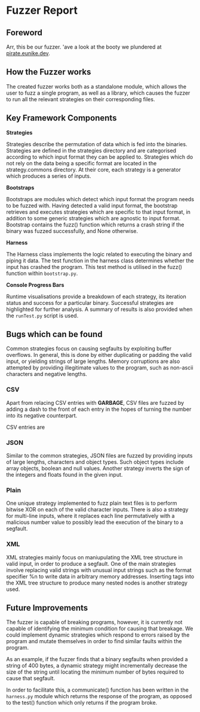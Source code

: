 # Fuzzer Report
## Foreword
 
Arr, this be our fuzzer. 'ave a look at the booty we plundered at [pirate.eunike.dev](https://pirate.eunike.dev).

## How the Fuzzer works

The created fuzzer works both as a standalone module, which allows the user to fuzz a single program, as well as a library, which causes the fuzzer to run all the relevant strategies on their corresponding files.

## Key Framework Components

**Strategies**

Strategies describe the permutation of data which is fed into the binaries. Strategies are defined in the strategies directory and are categorised according to which input format they can be applied to. Strategies which do not rely on the data being a specific format are located in the strategy.commons directory. At their core, each strategy is a generator which produces a series of inputs.

**Bootstraps**

Bootstraps are modules which detect which input format the program needs to be fuzzed with. Having detected a valid input format, the bootstrap retrieves and executes strategies which are specific to that input format, in addition to some generic strategies which are agnostic to input format. Bootstrap contains the fuzz() function which returns a crash string if the binary was fuzzed successfully, and None otherwise.

**Harness**

The Harness class implements the logic related to executing the binary and piping it data. The test function in the harness class determines whether the input has crashed the program. This test method is utilised in the fuzz() function within `bootstrap.py`.

**Console Progress Bars**

Runtime visualisations provide a breakdown of each strategy, its iteration status and success for a particular binary. Successful strategies are highlighted for further analysis. A summary of results is also provided when the `runTest.py` script is used.

## Bugs which can be found

Common strategies focus on causing segfaults by exploiting buffer overflows. In general, this is done by either duplicating or padding the valid input, or yielding strings of large lengths. Memory corruptions are also attempted by providing illegitimate values to the program, such as non-ascii characters and negative lengths.

### CSV
Apart from relacing CSV entries with **GARBAGE**, CSV files are fuzzed by adding a dash to the front of each entry in the hopes of turning the number into its negative counterpart.

CSV entries are 
### JSON
Similar to the common strategies, JSON files are fuzzed by providing inputs of large lengths, characters and object types. Such object types include array objects, boolean and null values. Another strategy inverts the sign of the integers and floats found in the given input.

### Plain
One unique strategy implemented to fuzz plain text files is to perform bitwise XOR on each of the valid character inputs. There is also a strategy for multi-line inputs, where it replaces each line permutatively with a malicious number value to possibly lead the execution of the binary to a segfault.

### XML

XML strategies mainly focus on maniupulating the XML tree structure in valid input, in order to produce a segfault. One of the main strategies involve replacing valid strings with unusual input strings such as the format specifier %n to write data in arbitrary memory addresses. Inserting tags into the XML tree structure to produce many nested nodes is another strategy used.

## Future Improvements

The fuzzer is capable of breaking programs, however, it is currently not capable of identifying the minimum condition for causing that breakage. We could implement dynamic strategies which respond to errors raised by the program and mutate themselves in order to find similar faults within the program.

As an example, if the fuzzer finds that a binary segfaults when provided a string of 400 bytes, a dynamic strategy might incrementally decrease the size of the string until locating the minimum number of bytes required to cause that segfault.

In order to facilitate this, a communicate() function has been written in the `harness.py` module which returns the response of the program, as opposed to the test() function which only returns if the program broke.